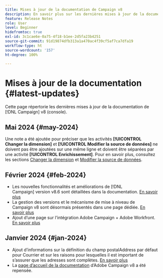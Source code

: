 ```yaml
---
title: Mises à jour de la documentation de Campaign v8
description: En savoir plus sur les dernières mises à jour de la documentation de Campaign v8
feature: Release Notes
role: User
level: Beginner
hidefromtoc: true
exl-id: 3c1cae6e-0a75-4f18-b1ee-2d5fa23b4251
source-git-commit: 91d19874dfb313a1a470ac4f39cf5af7ca7dfa19
workflow-type: ht
source-wordcount: '157'
ht-degree: 100%

---
```


# Mises à jour de la documentation {#latest-updates}

Cette page répertorie les dernières mises à jour de la documentation de [!DNL Campaign] v8 (console).

## Mai 2024 {#may-2024}

Une note a été ajoutée pour préciser que les activités **[!UICONTROL Changer la dimension]** et **[!UICONTROL Modifier la source de données]** ne doivent pas être ajoutées sur une même ligne et doivent être séparées par une activité **[!UICONTROL Enrichissement]**. Pour en savoir plus, consultez les sections [Changer la dimension](../../automation/workflow/change-dimension.md) et [Modifier la source de données](../../automation/workflow/change-data-source.md).

## Février 2024 {#feb-2024}

* Les nouvelles fonctionnalités et améliorations de [!DNL Campaign] version v8.6 sont détaillées dans la documentation. [En savoir plus](release-notes.md)
* La gestion des versions et le mécanisme de mise à niveau de Campaign v8 sont désormais présentés dans une page dédiée. [En savoir plus](upgrades.md)
* Ajout d’une page sur l’intégration Adobe Campaign + Adobe Workfront. [En savoir plus](../connect/ac-workfront.md)

## Janvier 2024 {#jan-2024}

* Ajout d’informations sur la définition du champ postalAddress par défaut pour Courrier et sur les raisons pour lesquelles il est important de s’assurer que les adresses sont complètes. [En savoir plus](../send/direct-mail.md)
* La [page d’accueil de la documentation](../campaign-home.md) d’Adobe Campaign v8 a été repensée.
